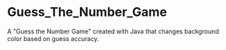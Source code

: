 # Guess_The_Number_Game
A "Guess the Number Game" created with Java that changes background color based on guess accuracy. 
